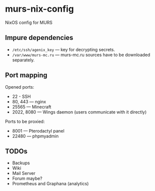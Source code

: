 # murs-nix-config
NixOS config for MURS

## Impure dependencies
* `/etc/ssh/agenix_key` — key for decrypting secrets.
* `/var/www/murs-mc.ru` — murs-mc.ru sources have to be downloaded separately.

## Port mapping
Opened ports:
* 22 - SSH
* 80, 443 — nginx
* 25565 — Minecraft
* 2022, 8080 — Wings daemon (users communicate with it directly)

Ports to be proxied:
* 8001 — Pterodactyl panel
* 22480 — phpmyadmin

## TODOs
* Backups
* Wiki
* Mail Server
* Forum maybe?
* Prometheus and Graphana (analytics)
